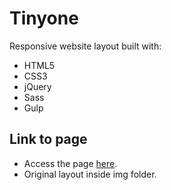 # Tinyone

Responsive website layout built with:

* HTML5
* CSS3
* jQuery
* Sass
* Gulp

## Link to page

* Access the page [here](https://rodsup.github.io/tinyone/dist/index.html).
* Original layout inside img folder.
